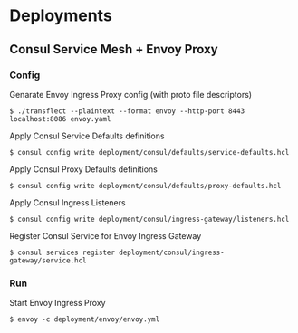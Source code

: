 # Deployments
## Consul Service Mesh + Envoy Proxy
### Config
Genarate Envoy Ingress Proxy config (with proto file descriptors)

    $ ./transflect --plaintext --format envoy --http-port 8443 localhost:8086 envoy.yaml

Apply Consul Service Defaults definitions

    $ consul config write deployment/consul/defaults/service-defaults.hcl

Apply Consul Proxy Defaults definitions

    $ consul config write deployment/consul/defaults/proxy-defaults.hcl

Apply Consul Ingress Listeners

    $ consul config write deployment/consul/ingress-gateway/listeners.hcl

Register Consul Service for Envoy Ingress Gateway

    $ consul services register deployment/consul/ingress-gateway/service.hcl

### Run
Start Envoy Ingress Proxy

    $ envoy -c deployment/envoy/envoy.yml
